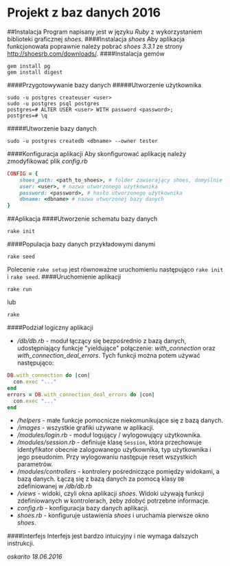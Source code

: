 # Projekt z baz danych 2016
##Instalacja
Program napisany jest w języku *Ruby* z wykorzystaniem biblioteki graficznej *shoes*.
####Instalacja *shoes*
Aby aplikacja funkcjonowała poprawnie należy pobrać *shoes 3.3.1* ze strony http://shoesrb.com/downloads/.
####Instalacja gemów
```
gem install pg
gem install digest
```
####Przygotowywanie bazy danych
#####Utworzenie użytkownika
```
sudo -u postgres createuser <user>
sudo -u postgres psql postgres
postgres=# ALTER USER <user> WITH password <password>;
postgres=# \q
```
#####Utworzenie bazy danych
```
sudo -u postgres createdb <dbname> --owner tester
```

####Konfiguracja aplikacji
Aby skonfigurować aplikację należy zmodyfikować plik *config.rb*
```ruby
CONFIG = {
    shoes_path: <path_to_shoes>, # folder zawierający shoes, domyślnie ~/.shoes/walkabout
    user: <user>, # nazwa utworzonego użytkownika
    password: <password>, # hasło utworzonego użytkownika
    dbname: <dbname> # nazwa utworzonej bazy danych
}
``` 
##Aplikacja
####Utworzenie schematu bazy danych
```
rake init
```
####Populacja bazy danych przykładowymi danymi
```
rake seed
```
Polecenie ```rake setup``` jest równoważne uruchomieniu następująco ```rake init``` i ```rake seed```.
####Uruchomienie aplikacji
```
rake run
```
lub
```
rake
```
####Podział logiczny aplikacji
* */db/db.rb* - moduł łączący się bezpośrednio z bazą danych, udostępniający funkcje "yieldujące" połączenie: *with_connection* oraz  *with_connection_deal_errors*. Tych funkcji można potem używać następująco:
```ruby
DB.with_connection do |con|
  con.exec "..."
end
errors = DB.with_connection_deal_errors do |con|
  con.exec "..."
end
```
* */helpers* - małe funkcje pomocnicze niekomunikujące się z bazą danych.
* */images* - wszystkie grafiki używane w aplikacji.
* */modules/login.rb* - moduł logujący / wylogowujący użytkownika.
* */modules/session.rb* - definiuje klasę ```Session```, która przechowuje identyfikator obecnie zalogowanego użytkownika, typ użytkownika i jego pseudonim. Przy wylogowaniu następuje reset wszystkich parametrów.
* */modules/controllers* - kontrolery pośredniczące pomiędzy widokami, a bazą danych. Łączą się z bazą danych za pomocą klasy ```DB``` zdefiniowanej w */db/db.rb*
* */views* - widoki, czyli okna aplikacji *shoes*. Widoki używają funkcji zdefiniowanych w kontrolerach, żeby zdobyć potrzebne informacje.
* *config.rb* - konfiguracja bazy danych aplikacji.
* *shoes.rb* - konfiguruje ustawienia *shoes* i uruchamia pierwsze okno *shoes*.

####Interfejs
Interfejs jest bardzo intuicyjny i nie wymaga dalszych instrukcji.

*oskarito*
*18.06.2016*
